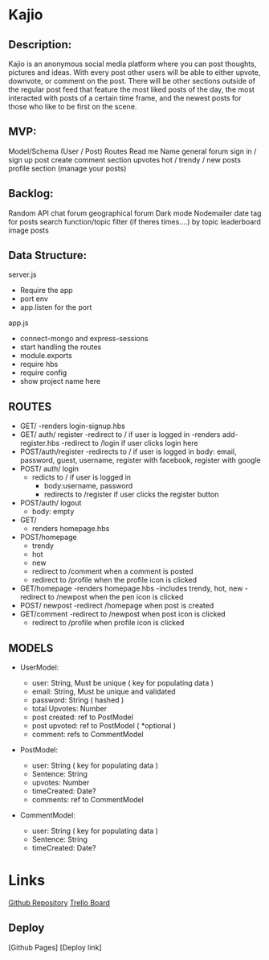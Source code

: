 # Kajio

## Description: 
Kajio is an anonymous social media platform where you can post thoughts, pictures and ideas. With every post other users will be able to either upvote, downvote, or comment on the post. There will be other sections outside of the regular post feed that feature the most liked posts of the day, the most interacted with posts of a certain time frame, and the newest posts for those who like to be first on the scene. 

## MVP: 

Model/Schema (User / Post)
Routes
Read me
Name
general forum
sign in / sign up
post create
comment section
upvotes
hot / trendy / new posts
profile section (manage your posts)

## Backlog:
Random API chat forum
geographical forum
Dark mode
Nodemailer 
date tag for posts
search function/topic filter (if theres times….) by topic
leaderboard 
image posts

## Data Structure:
server.js
- Require the app
- port env
- app.listen for the port

app.js
- connect-mongo and express-sessions
- start handling the routes
- module.exports
- require hbs
- require config
- show project name here

## ROUTES
- GET/
	-renders login-signup.hbs
- GET/ auth/ register
	-redirect to / if user is logged in
	-renders add-register.hbs
	-redirect to /login if user clicks login here
- POST/auth/register
	-redirects to / if user is logged in
	body: email, password, guest, username, register with facebook, register with google
- POST/ auth/ login
  - redicts to / if user is logged in
	- body:username, password
	- redirects to /register if user clicks the register button
- POST/auth/ logout
	- body: empty
- GET/ 
  - renders homepage.hbs
- POST/homepage
	- trendy
	- hot
	- new
	- redirect to /comment when a comment is posted
	- redirect to /profile when the profile icon is clicked
- GET/homepage
	-renders homepage.hbs
	-includes trendy, hot, new
	-redirect to /newpost when the pen icon is clicked
- POST/ newpost
	-redirect /homepage when post is created
- GET/comment
	-redirect to /newpost when post icon is clicked
	- redirect to /profile when profile icon is clicked

## MODELS
- UserModel: 
  - user: 	String, Must be unique ( key for populating data )
  - email: 		String, Must be unique and validated
  - password: 	String ( hashed )
  - total Upvotes: 	Number
  - post created: 	ref to PostModel
  - post upvoted: 	ref to PostModel ( *optional )
  - comment: 	refs to CommentModel

- PostModel:
  - user: 		String ( key for populating data )
  - Sentence: 	String
  - upvotes: 	Number
  - timeCreated: 	Date?
  - comments: 	ref to CommentModel

- CommentModel: 
  - user: 	String ( key for populating data )
  - Sentence: 	String
  - timeCreated: 	Date?

# Links

[Github Repository](https://github.com/JohannesSattler/Kajio)
[Trello Board](https://trello.com/b/DZP4W8RC/kajio)

## Deploy
[Github Pages]
[Deploy link]

